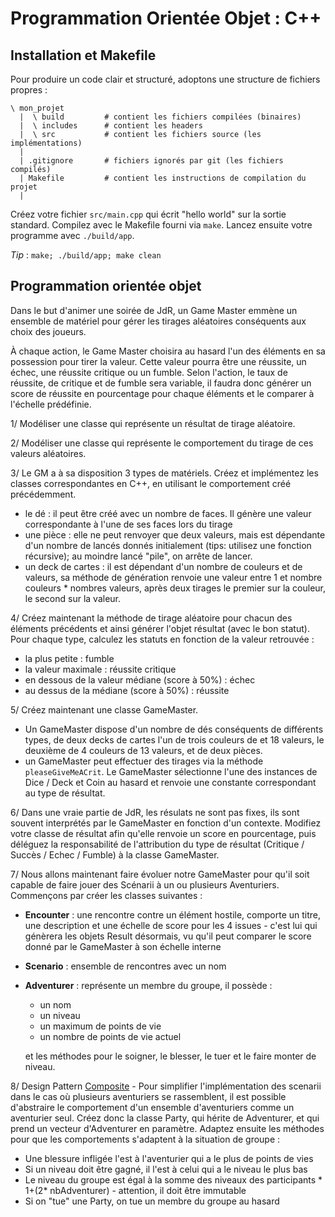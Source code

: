 # Programmation Orientée Objet : C++

## Installation et Makefile

Pour produire un code clair et structuré, adoptons une structure de fichiers propres :
```
\ mon_projet
  |  \ build         # contient les fichiers compilées (binaires)
  |  \ includes      # contient les headers
  |  \ src           # contient les fichiers source (les implémentations)
  |
  | .gitignore       # fichiers ignorés par git (les fichiers compilés)
  | Makefile         # contient les instructions de compilation du projet
  |
```

Créez votre fichier `src/main.cpp` qui écrit "hello world" sur la sortie standard.
Compilez avec le Makefile fourni via `make`.
Lancez ensuite votre programme avec `./build/app`.

*Tip* : `make; ./build/app; make clean`

## Programmation orientée objet

Dans le but d'animer une soirée de JdR, un Game Master emmène un ensemble de matériel pour gérer les tirages aléatoires conséquents aux choix des joueurs.

À chaque action, le Game Master choisira au hasard l'un des éléments en sa possession pour tirer la valeur.
Cette valeur pourra être une réussite, un échec, une réussite critique ou un fumble. Selon l'action, le taux de réussite, de critique et de fumble sera variable, il faudra donc générer un score de réussite en pourcentage pour chaque éléments et le comparer à l'échelle prédéfinie.

1/ Modéliser une classe qui représente un résultat de tirage aléatoire.

2/ Modéliser une classe qui représente le comportement du tirage de ces valeurs aléatoires.

3/ Le GM a à sa disposition 3 types de matériels. Créez et implémentez les classes correspondantes en C++, en utilisant le comportement créé précédemment.
 - le dé : il peut être créé avec un nombre de faces. Il génère une valeur correspondante à l'une de ses faces lors du tirage
 - une pièce : elle ne peut renvoyer que deux valeurs, mais est dépendante d'un nombre de lancés donnés initialement (tips: utilisez une fonction récursive); au moindre lancé "pile", on arrête de lancer.
 - un deck de cartes : il est dépendant d'un nombre de couleurs et de valeurs, sa méthode de génération renvoie une valeur entre 1 et nombre couleurs * nombres valeurs, après deux tirages le premier sur la couleur, le second sur la valeur.

4/ Créez maintenant la méthode de tirage aléatoire pour chacun des éléments précédents et ainsi générer l'objet résultat (avec le bon statut).
Pour chaque type, calculez les statuts en fonction de la valeur retrouvée :
  - la plus petite : fumble
  - la valeur maximale : réussite critique
  - en dessous de la valeur médiane (score à 50%) : échec
  - au dessus de la médiane (score à 50%) : réussite

5/ Créez maintenant une classe GameMaster.
 - Un GameMaster dispose d'un nombre de dés conséquents de différents types, de deux decks de cartes l'un de trois couleurs de et 18 valeurs, le deuxième de 4 couleurs de 13 valeurs, et de deux pièces.
 - un GameMaster peut effectuer des tirages via la méthode `pleaseGiveMeACrit`. Le GameMaster sélectionne l'une des instances de Dice / Deck et Coin au hasard et renvoie une constante correspondant au type de résultat.

6/ Dans une vraie partie de JdR, les résulats ne sont pas fixes, ils sont souvent interprétés par le GameMaster en fonction d'un contexte. Modifiez votre classe de résultat afin qu'elle renvoie un score en pourcentage, puis déléguez la responsabilité de l'attribution du type de résultat (Critique / Succès / Echec / Fumble) à la classe GameMaster.

7/ Nous allons maintenant faire évoluer notre GameMaster pour qu'il soit capable de faire jouer des Scénarii à un ou plusieurs Aventuriers. Commençons par créer les classes suivantes :
 - **Encounter** : une rencontre contre un élément hostile, comporte un titre, une description et une échelle de score pour les 4 issues - c'est lui qui génèrera les objets Result désormais, vu qu'il peut comparer le score donné par le GameMaster à son échelle interne
 - **Scenario** : ensemble de rencontres avec un nom
 - **Adventurer** : représente un membre du groupe, il possède :
    - un nom
    - un niveau
    - un maximum de points de vie
    - un nombre de points de vie actuel

    et les méthodes pour le soigner, le blesser, le tuer et le faire monter de niveau.

8/ Design Pattern [Composite](https://refactoring.guru/fr/design-patterns/composite) - Pour simplifier l'implémentation des scenarii dans le cas où plusieurs aventuriers se rassemblent, il est possible d'abstraire le comportement d'un ensemble d'aventuriers comme un aventurier seul.
Créez donc la classe Party, qui hérite de Adventurer, et qui prend un vecteur d'Adventurer en paramètre. Adaptez ensuite les méthodes pour que les comportements s'adaptent à la situation de groupe :
  - Une blessure infligée l'est à l'aventurier qui a le plus de points de vies
  - Si un niveau doit être gagné, il l'est à celui qui a le niveau le plus bas
  - Le niveau du groupe est égal à la somme des niveaux des participants * 1+(2* nbAdventurer) - attention, il doit être immutable
  - Si on "tue" une Party, on tue un membre du groupe au hasard
